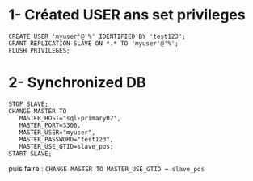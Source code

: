 # 1- Créated USER ans set privileges

```
CREATE USER 'myuser'@'%' IDENTIFIED BY 'test123';
GRANT REPLICATION SLAVE ON *.* TO 'myuser'@'%';
FLUSH PRIVILEGES;
```

# 2- Synchronized DB

```
STOP SLAVE;
CHANGE MASTER TO
   MASTER_HOST="sql-primary02",
   MASTER_PORT=3306,
   MASTER_USER="myuser",
   MASTER_PASSWORD="test123",
   MASTER_USE_GTID=slave_pos;
START SLAVE;
```

puis faire : `CHANGE MASTER TO MASTER_USE_GTID = slave_pos`
